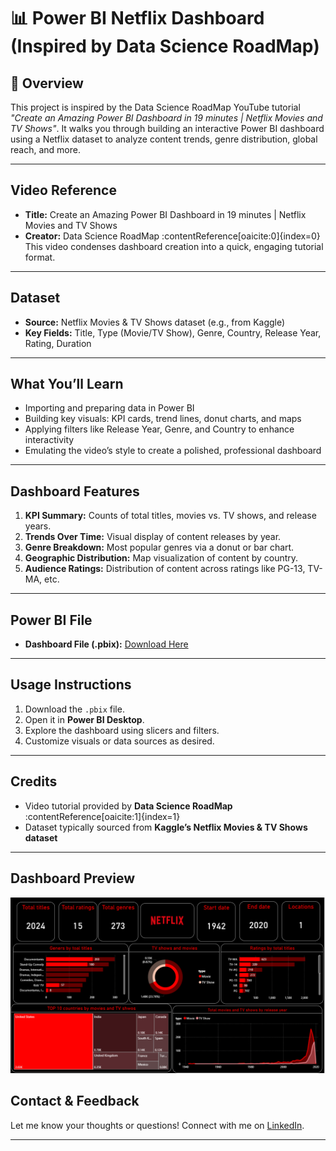  # 📊 Power BI Netflix Dashboard (Inspired by Data Science RoadMap)

## 🚀 Overview
This project is inspired by the Data Science RoadMap YouTube tutorial *"Create an Amazing Power BI Dashboard in 19 minutes | Netflix Movies and TV Shows"*. It walks you through building an interactive Power BI dashboard using a Netflix dataset to analyze content trends, genre distribution, global reach, and more.

---

##  Video Reference
- **Title:** Create an Amazing Power BI Dashboard in 19 minutes | Netflix Movies and TV Shows  
- **Creator:** Data Science RoadMap :contentReference[oaicite:0]{index=0}  
This video condenses dashboard creation into a quick, engaging tutorial format.

---

##  Dataset
- **Source:** Netflix Movies & TV Shows dataset (e.g., from Kaggle)  
- **Key Fields:** Title, Type (Movie/TV Show), Genre, Country, Release Year, Rating, Duration

---

##  What You’ll Learn
- Importing and preparing data in Power BI
- Building key visuals: KPI cards, trend lines, donut charts, and maps
- Applying filters like Release Year, Genre, and Country to enhance interactivity
- Emulating the video’s style to create a polished, professional dashboard

---

##  Dashboard Features
1. **KPI Summary:** Counts of total titles, movies vs. TV shows, and release years.  
2. **Trends Over Time:** Visual display of content releases by year.  
3. **Genre Breakdown:** Most popular genres via a donut or bar chart.  
4. **Geographic Distribution:** Map visualization of content by country.  
5. **Audience Ratings:** Distribution of content across ratings like PG-13, TV-MA, etc.

---

##  Power BI File
- **Dashboard File (.pbix):** [Download Here](YOUR_LINK_HERE)

---

##  Usage Instructions
1. Download the `.pbix` file.
2. Open it in **Power BI Desktop**.
3. Explore the dashboard using slicers and filters.
4. Customize visuals or data sources as desired.

---

##  Credits
- Video tutorial provided by **Data Science RoadMap** :contentReference[oaicite:1]{index=1}  
- Dataset typically sourced from **Kaggle’s Netflix Movies & TV Shows dataset**

---

## Dashboard Preview
![Netflix Dashboard Screenshot](https://github.com/ChandanShetty06/Netflix-Dashboard/blob/main/Snapshot%20of%20dashboard.png)

##  Contact & Feedback
Let me know your thoughts or questions! Connect with me on [LinkedIn](YOUR_LINK_HERE).

---

